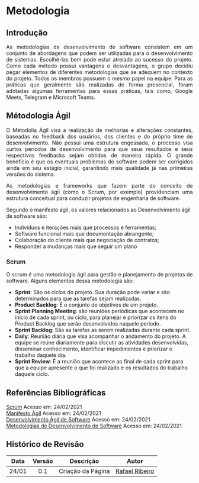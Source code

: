 # Metodologia

## Introdução

<p align="justify">As metodologias de desenvolvimento de software consistem em um conjunto de abordagens que podem ser utilizadas para o desenvolvimento de sistemas. Escolhê-las bem pode estar atrelado ao sucesso do projeto. Como cada método possui vantagens e desvantagens, o grupo decidiu pegar elementos de diferentes metodologias que se adequem no contexto do projeto. Todos os membros possuem o mesmo papel na equipe. Para as práticas que geralmente são realizadas de forma presencial, foram adotadas algumas ferramentas para essas práticas, tais como, Google Meets, Telegram e Microsoft Teams.</p>

## Métodologia Ágil

<p align="justify">O Métodolia Ágil visa a realização de melhorias e alterações constantes, baseadas no feedback dos usuários, dos clientes e do próprio time de desenvolvimento. Não possui uma estrutura engessada, o processo visa curtos períodos de desenvolvimento para que seus resultados e seus respectivos feedbacks sejam obtidos de maneira rápida. O grande benefício é que os eventuais problemas do software podem ser corrigidos ainda em seu estágio inicial, garantindo mais qualidade já nas primeiras versões do sistema.</p>
<p align="justify">As metodologias e frameworks que fazem parte do conceito de desenvolvimento ágil (como o Scrum, por exemplo) providenciam uma estrutura conceitual para conduzir projetos de engenharia de software. </p>

Segundo o manifesto ágil, os valores relacionados ao Desenvolvimento ágil de software são:

* Indivíduos e iterações mais que processos e ferramentas;
* Software funcional mais que documentação abrangente;
* Colaboração do cliente mais que negociação de contratos;
* Responder a mudanças mais que seguir um plano

### Scrum

<p align="justify">O scrum é uma metodologia ágil para gestão e planejamento de projetos de software. Alguns elementos dessa metodologia são:

* **Sprint**: São os ciclos do projeto. Sua duração pode variar e são determinados para que as tarefas sejam realizadas.
* **Product Backlog**: É o conjunto de objetivos de um projeto.
* **Sprint Planning Meeting**: são reuniões periódicas que acontecem no início de cada sprint, ou ciclo, para planejar e priorizar os itens do Product Backlog que serão desenvolvidos naquele período.
* **Sprint Backlog**: São as tarefas as serem realizadas durante cada sprint.
* **Daily**: Reunião diária que visa acompanhar o andamento do projeto. A equipe se reúne diariamente para discutir as atividades desenvolvidas, disseminar conhecimento, identificar impedimentos e priorizar o trabalho daquele dia.
* **Sprint Review**: É a reunião que acontece ao final de cada sprint para que a equipe apresente o que foi realizado e os resultados do trabalho daquele ciclo. 


## Referências Bibliográficas

[Scrum](https://www.treasy.com.br/blog/scrum/) Acesso em: 24/02/2021<br>
[Manifesto Ágil](http://www.manifestoagil.com.br/) Acesso em: 24/02/2021<br>
[Desenvolvimento Ágil de Software](https://pt.wikipedia.org/wiki/Desenvolvimento_%C3%A1gil_de_software) Acesso em: 24/02/2021<br>
[Metodologias de Desenvolvimento de Software](https://www.monitoratec.com.br/blog/metodologias-de-desenvolvimento-de-software/) Acesso em: 24/02/2021<br>

## Histórico de Revisão

Data | Versão | Descrição | Autor |
:---:|:------:|-----------|-------|
24/01|0.1 | Criação da Página | [Rafael Ribeiro](https://github.com/rafaelflarrn) |